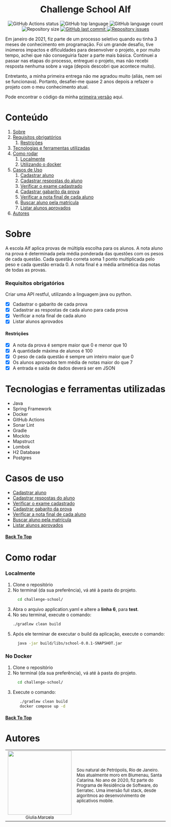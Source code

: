 <div id="top"></div>
<h1 align="center">Challenge School Alf</h1>
<p align="center">
  <img alt="GitHub Actions status" src="https://github.com/GiuliaMarcela/challenge-school/actions/workflows/ci.yml/badge.svg"/>

  <img alt="GitHub top language" src="https://img.shields.io/github/languages/top/GiuliaMarcela/challenge-school.svg" />

  <img alt="GitHub language count" src="https://img.shields.io/github/languages/count/GiuliaMarcela/challenge-school.svg" />

  <img alt="Repository size" src="https://img.shields.io/github/repo-size/GiuliaMarcela/challenge-school.svg" />

  <a href="https://github.com/GiuliaMarcela/challenge-school/commits/main">
    <img alt="GitHub last commit" src="https://img.shields.io/github/last-commit/GiuliaMarcela/challenge-school.svg" />
  </a>

  <a href="https://github.com/GiuliaMarcela/challenge-school/issues">
    <img alt="Repository issues" src="https://img.shields.io/github/issues/GiuliaMarcela/challenge-school.svg" />
  </a>
</p>

Em janeiro de 2021, fiz parte de um processo seletivo quando eu tinha 3 meses de conhecimento em programação. Foi um
grande desafio, tive inúmeros impactos e dificuldades para desenvolver o projeto, e por muito tempo, achei que não
conseguiria fazer a parte mais básica. Continuei a passar nas etapas do processo, entreguei o projeto, mas não recebi
resposta
nenhuma sobre a vaga (depois descobri que acontece muito).

Entretanto, a minha primeira entrega não me agradou muito (aliás, nem sei se funcionava). Portanto, desafiei-me quase 2
anos depois a refazer o projeto com o meu conhecimento atual.

Pode encontrar o código da
minha [primeira versão](https://github.com/GiuliaMarcela/challenge-school/tree/first-version-api) aqui.

# Conteúdo

1. [Sobre](#sobre)
2. [Requisitos obrigatórios](#requisitos-obrigatórios)
    1. [Restrições](#restrições)
3. [Tecnologias e ferramentas utilizadas](#tecnologias-e-ferramentas-utilizadas)
4. [Como rodar](#como-rodar)
    1. [Localmente](#localmente)
    2. [Utilizando o docker](#no-docker)
5. [Casos de Uso](#casos-de-uso)
    1. [Cadastrar aluno](#cadastrar-aluno)
    2. [Cadastrar respostas do aluno](#cadastrar-respostas-do-aluno)
    3. [Verificar o exame cadastrado](#verificar-o-exame-cadastrado)
    4. [Cadastrar gabarito da prova](#cadastrar-gabarito-da-prova)
    5. [Verificar a nota final de cada aluno](#verificar-a-nota-final-de-cada-aluno)
    6. [Buscar aluno pela matrícula](#buscar-aluno-pela-matrícula)
    7. [Listar alunos aprovados](#listar-alunos-aprovados)
6. [Autores](#autores)

# Sobre

A escola Alf aplica provas de múltipla escolha para os alunos. A nota aluno na prova é determinada pela média ponderada
das questões com os pesos de cada questão. Cada questão correta soma 1 ponto multiplicada pelo peso e cada questão
errada 0. A nota final é a média aritmética das notas de todas as provas.

### Requisitos obrigatórios

Criar uma API restful, utilizando a linguagem java ou python.

- [x] Cadastrar o gabarito de cada prova
- [x] Cadastrar as respostas de cada aluno para cada prova
- [x] Verificar a nota final de cada aluno
- [x] Listar alunos aprovados

#### Restrições

- [x] A nota da prova é sempre maior que 0 e menor que 10
- [x] A quantidade máxima de alunos é 100
- [x] O peso de cada questão é sempre um inteiro maior que 0
- [x] Os alunos aprovados tem média de notas maior do que 7
- [x] A entrada e saída de dados deverá ser em JSON

# Tecnologias e ferramentas utilizadas

- Java
- Spring Framework
- Docker
- GitHub Actions
- Sonar Lint
- Gradle
- Mockito
- Mapstruct
- Lombok
- H2 Database
- Postgres

# Casos de uso

- [Cadastrar aluno]()
- [Cadastrar respostas do aluno]()
- [Verificar o exame cadastrado]()
- [Cadastrar gabarito da prova]()
- [Verificar a nota final de cada aluno]()
- [Buscar aluno pela matrícula]()
- [ Listar alunos aprovados]()

#### [Back To Top](#top)

# Como rodar

### Localmente

1. Clone o repositório
2. No terminal (da sua preferência), vá até à pasta do projeto.
    ```bash
      cd challenge-school/
    ```
3. Abra o arquivo application.yaml e altere a **linha 6**, para **test**.
4. No seu terminal, execute o comando:
    ```bash
    ./gradlew clean build
    ```
5. Após ele terminar de executar o build da aplicação, execute o comando:
    ```bash
      java -jar build/libs/school-0.0.1-SNAPSHOT.jar
    ```

### No Docker

1. Clone o repositório
2. No terminal (da sua preferência), vá até à pasta do projeto.
    ```bash
      cd challenge-school/
    ```
3. Execute o comando:
   ```bash
      ./gradlew clean build
      docker compose up -d
   ```

#### [Back To Top](#top)

# Autores

<table>
<td  align="center">
<a  href="https://github.com/GiuliaMarcela"  target="_blank">
<img  src="https://avatars.githubusercontent.com/u/65039041?v=4"  width="200"/>
<br />
<sub>Giulia Marcela</sub>
</a>
</td>
<td  align="left">
<sub>
Sou natural de Petrópolis, Rio de Janeiro.
Mas atualmente moro em Blumenau, Santa Catarina. No ano de 2020, fiz parte do Programa de Residência de Software, do Serratec. Uma imersão full stack, desde algoritmos ao desenvolvimento de aplicativos mobile.
</sub>
</td>
</table>
